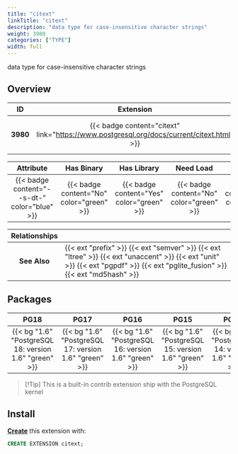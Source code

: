 ```yaml
---
title: "citext"
linkTitle: "citext"
description: "data type for case-insensitive character strings"
weight: 3980
categories: ["TYPE"]
width: full
---
```


data type for case-insensitive character strings


## Overview

|    ID    | Extension |  Package   | Version |        Category        |           License            |       Language       |
|:--------:|:---------:|:----------:|:-------:|:----------------------:|:----------------------------:|:--------------------:|
| **3980** | {{< badge content="citext" link="https://www.postgresql.org/docs/current/citext.html" >}} | {{< ext "citext" >}} | `1.6` | {{< category "TYPE" >}} | {{< license "PostgreSQL" >}} | {{< language "C" >}} |


|  Attribute | Has Binary | Has Library | Need Load | Has DDL | Relocatable | Trusted |
|:----------:|:----------:|:-----------:|:---------:|:-------:|:-----------:|:-------:|
| {{< badge content="--s-dt-" color="blue" >}} | {{< badge content="No" color="green" >}} | {{< badge content="Yes" color="green" >}} | {{< badge content="No" color="green" >}} | {{< badge content="Yes" color="green" >}} | {{< badge content="no" color="red" >}} | {{< badge content="yes" color="green" >}} |


| **Relationships** |   |
|:-----------------:|:----|
|   **See Also**    | {{< ext "prefix" >}} {{< ext "semver" >}} {{< ext "ltree" >}} {{< ext "unaccent" >}} {{< ext "unit" >}} {{< ext "pgpdf" >}} {{< ext "pglite_fusion" >}} {{< ext "md5hash" >}} |


## Packages

| **PG18** | **PG17** | **PG16** | **PG15** | **PG14** |
|:--------:|:--------:|:--------:|:--------:|:--------:|
| {{< bg "1.6" "PostgreSQL 18: version 1.6" "green" >}} | {{< bg "1.6" "PostgreSQL 17: version 1.6" "green" >}} | {{< bg "1.6" "PostgreSQL 16: version 1.6" "green" >}} | {{< bg "1.6" "PostgreSQL 15: version 1.6" "green" >}} | {{< bg "1.6" "PostgreSQL 14: version 1.6" "green" >}} |

> [!Tip] This is a built-in contrib extension ship with the PostgreSQL kernel


## Install

[**Create**](https://ext.pgsty.com/usage/create) this extension with:

```sql
CREATE EXTENSION citext;
```
